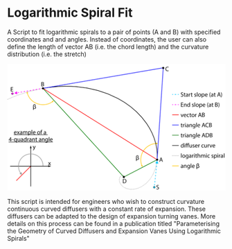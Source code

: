 # Logarithmic Spiral Fit

A Script to fit logarithmic spirals to a pair of points (A and B) with specified coordinates and and angles. Instead of coordinates, the user can also define the length of vector AB (i.e. the chord length) and the curvature distribution (i.e. the stretch)

![alt text](https://github.com/hohenhau/logarithmic_spiral_fit/blob/master/log_spiral_construction.png?raw=true)

This script is intended for engineers who wish to construct curvature continuous curved diffusers with a constant rate of expansion. These diffusers can be adapted to the design of expansion turning vanes. More details on this process can be found in a publication titled "Parameterising the Geometry of Curved Diffusers and Expansion Vanes Using Logarithmic Spirals"
